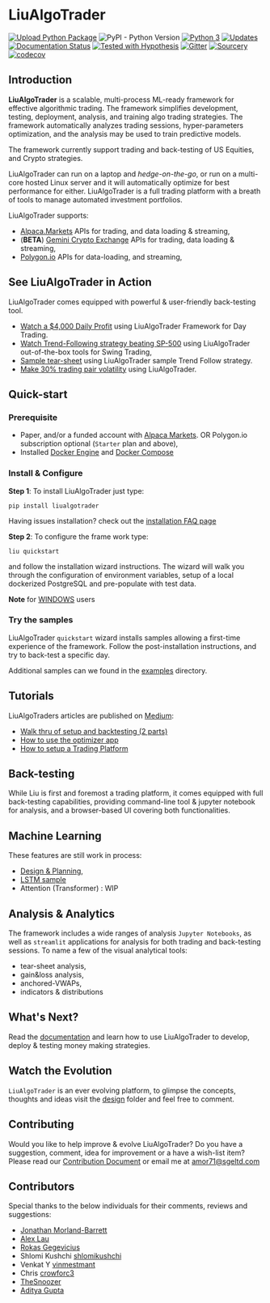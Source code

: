 # LiuAlgoTrader
[![Upload Python Package](https://github.com/amor71/LiuAlgoTrader/actions/workflows/python-publish.yml/badge.svg)](https://github.com/amor71/LiuAlgoTrader/actions/workflows/python-publish.yml)
![PyPI - Python Version](https://img.shields.io/pypi/pyversions/liualgotrader)
[![Python 3](https://pyup.io/repos/github/amor71/LiuAlgoTrader/python-3-shield.svg)](https://pyup.io/repos/github/amor71/LiuAlgoTrader/)
[![Updates](https://pyup.io/repos/github/amor71/LiuAlgoTrader/shield.svg)](https://pyup.io/repos/github/amor71/LiuAlgoTrader/)
[![Documentation Status](https://readthedocs.org/projects/liualgotrader/badge/?version=latest)](https://liualgotrader.readthedocs.io/en/latest/?badge=latest)
[![Tested with Hypothesis](https://img.shields.io/badge/hypothesis-tested-brightgreen.svg)](https://hypothesis.readthedocs.io/)
[![Gitter](https://badges.gitter.im/LiuAlgoTrader/community.svg)](https://gitter.im/LiuAlgoTrader/community?utm_source=badge&utm_medium=badge&utm_campaign=pr-badge)
[![Sourcery](https://img.shields.io/badge/Sourcery-enabled-brightgreen)](https://sourcery.ai)
[![codecov](https://codecov.io/gh/amor71/LiuAlgoTrader/branch/master/graph/badge.svg?token=RIDO1ODHNQ)](https://codecov.io/gh/amor71/LiuAlgoTrader)

## Introduction

**LiuAlgoTrader** is a scalable, multi-process ML-ready framework for effective algorithmic trading. The framework simplifies development, testing, deployment, analysis, and training algo trading strategies. The framework automatically analyzes trading sessions, hyper-parameters optimization, and the analysis may be used to train predictive models.  

The framework currently support trading and back-testing of US Equities, and Crypto strategies.

LiuAlgoTrader can run on a laptop and *hedge-on-the-go*, or run on a multi-core hosted Linux server and it will automatically optimize for best performance for either. LiuAlgoTrader is a full trading platform with a breath of tools to manage automated investment portfolios.

LiuAlgoTrader supports:
* [Alpaca.Markets](https://alpaca.markets/) APIs for trading, and data loading & streaming,
* (**BETA**) [Gemini Crypto Exchange](https://www.gemini.com/) APIs for trading, data loading & streaming,
* [Polygon.io](https://polygon.io/) APIs for data-loading, and streaming,


## See LiuAlgoTrader in Action

LiuAlgoTrader comes equipped with powerful & user-friendly back-testing tool. 

- [Watch a $4,000 Daily Profit](https://youtu.be/rVwFCbHsbIY) using LiuAlgoTrader Framework for Day Trading.
- [Watch Trend-Following strategy beating SP-500](https://youtu.be/BhifqoJBn84) using LiuAlgoTrader out-of-the-box tools for Swing Trading,
- [Sample tear-sheet](https://amor71.github.io/LiuAlgoTrader/tearsheet.html) using LiuAlgoTrader sample Trend Follow strategy.
- [Make 30% trading pair volatility](https://amor71.github.io/LiuAlgoTrader/brandtreade_tearsheet.html) using LiuAlgoTrader.


## Quick-start

### Prerequisite

- Paper, and/or a funded account with [Alpaca Markets](https://alpaca.markets/docs/about-us/).
OR Polygon.io subscription optional (`Starter` plan and above),
- Installed [Docker Engine](https://docs.docker.com/engine/install/) and [Docker Compose](https://docs.docker.com/compose/install/)

### Install & Configure

**Step 1**: 
To install LiuAlgoTrader just type: 

`pip install liualgotrader`

Having issues installation? check out the [installation FAQ page](https://liualgotrader.readthedocs.io/en/latest/Troubleshooting.html)
 
**Step 2**: To configure the frame work type:

`liu quickstart` 

and follow the installation wizard instructions. The wizard will walk you
through the configuration of environment variables, setup of a local 
dockerized PostgreSQL and pre-populate with test data. 
 
**Note** for [WINDOWS](https://liualgotrader.readthedocs.io/en/latest/Troubleshooting.html#q-can-i-run-liu-on-windows) users
### Try the samples

LiuAlgoTrader `quickstart` wizard installs samples allowing a first-time experience of the framework. Follow the post-installation instructions, and try to back-test a specific day.   

Additional samples can we found in the [examples](examples) directory. 

## Tutorials

LiuAlgoTraders articles are published on [Medium](https://amor71.medium.com/):

* [Walk thru of setup and backtesting (2 parts)](https://amor71.medium.com/liualgotrader-part-i-3334a27edd4b)
* [How to use the optimizer app](https://amor71.medium.com/liu-optimizer-42b0d6805d77)
* [How to setup a Trading Platform](https://amor71.medium.com/how-to-setup-your-trading-platform-part-i-64ea8ea828bb)


## Back-testing

While Liu is first and foremost a trading platform, it comes equipped with full back-testing capabilities, providing command-line tool & jupyter notebook for analysis, and a browser-based UI covering both functionalities.
## Machine Learning 

These features are still work in process:

* [Design & Planning](https://github.com/amor71/LiuAlgoTrader/blob/master/design/ml-concepts.ipynb),
* [LSTM sample](https://github.com/amor71/LiuAlgoTrader/blob/master/analysis/notebooks/LSTM.ipynb)  
* Attention (Transformer) : WIP  

## Analysis & Analytics

The framework includes a wide ranges of analysis `Jupyter Notebooks`, as well as `streamlit` applications for analysis for both trading and back-testing sessions. To name a few of the visual analytical tools:
* tear-sheet analysis,
* gain&loss analysis,
* anchored-VWAPs, 
* indicators & distributions

## What's Next?

Read the [documentation](https://liualgotrader.readthedocs.io/en/latest/) and learn how to use LiuAlgoTrader to develop, deploy & testing money making strategies.

## Watch the Evolution

`LiuAlgoTrader` is an ever evolving platform, to glimpse the concepts, thoughts and ideas 
visit the [design](https://github.com/amor71/LiuAlgoTrader/tree/master/design) folder and feel free to comment. 

## Contributing

Would you like to help improve & evolve LiuAlgoTrader? 
Do you have a suggestion, comment, idea for improvement or 
a have a wish-list item? Please read our
[Contribution Document](https://github.com/amor71/LiuAlgoTrader/blob/master/CONTRIBUTING.md) or 
email me at  amor71@sgeltd.com

## Contributors

Special thanks to the below individuals for their comments, reviews and suggestions:

- [Jonathan Morland-Barrett](https://github.com/sigmantium)
- [Alex Lau](https://github.com/riven314)
- [Rokas Gegevicius](https://github.com/ksilo)
- Shlomi Kushchi [shlomikushchi](https://github.com/shlomikushchi)
- Venkat Y [vinmestmant](https://github.com/vinmestmant)
- Chris [crowforc3](https://github.com/crawforc3)
- [TheSnoozer](https://github.com/TheSnoozer)
- [Aditya Gupta](https://github.com/adi0x90)
